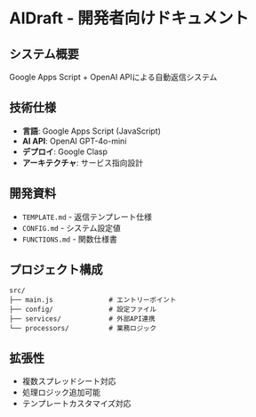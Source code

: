 # AIDraft - 開発者向けドキュメント

## システム概要
Google Apps Script + OpenAI APIによる自動返信システム

## 技術仕様
- **言語**: Google Apps Script (JavaScript)
- **AI API**: OpenAI GPT-4o-mini
- **デプロイ**: Google Clasp
- **アーキテクチャ**: サービス指向設計

## 開発資料
- `TEMPLATE.md` - 返信テンプレート仕様
- `CONFIG.md` - システム設定値
- `FUNCTIONS.md` - 関数仕様書

## プロジェクト構成
```
src/
├── main.js              # エントリーポイント
├── config/              # 設定ファイル
├── services/            # 外部API連携
└── processors/          # 業務ロジック
```

## 拡張性
- 複数スプレッドシート対応
- 処理ロジック追加可能
- テンプレートカスタマイズ対応